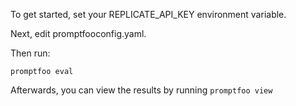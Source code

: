 To get started, set your REPLICATE_API_KEY environment variable.

Next, edit promptfooconfig.yaml.

Then run:
```
promptfoo eval
```

Afterwards, you can view the results by running `promptfoo view`
